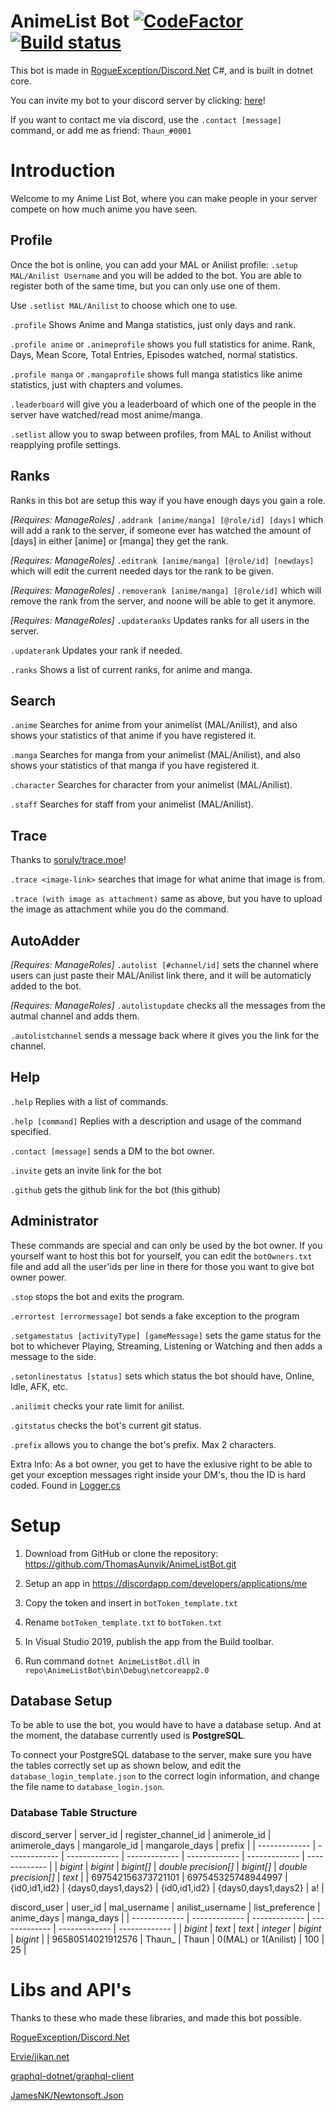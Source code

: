 # AnimeList Bot [![CodeFactor](https://www.codefactor.io/repository/github/thomasaunvik/animelistbot/badge)](https://www.codefactor.io/repository/github/thomasaunvik/animelistbot) [![Build status](https://ci.appveyor.com/api/projects/status/0qse6o8yrx64gjf1?svg=true)](https://ci.appveyor.com/project/ThomasAunvik/animelistbot)
This bot is made in [
RogueException/Discord.Net](https://github.com/RogueException/Discord.Net) C#, and is built in dotnet core.

You can invite my bot to your discord server by clicking: [here](https://discordapp.com/api/oauth2/authorize?client_id=377558188826034216&permissions=0&scope=bot)!

If you want to contact me via discord, use the `.contact [message]` command, or add me as friend: `Thaun_#0001`

# Introduction

Welcome to my Anime List Bot, where you can make people in your server compete on how much anime you have seen.

## Profile

Once the bot is online, you can add your MAL or Anilist profile: `.setup MAL/Anilist Username` and you will be added to the bot. You are able to register both of the same time, but you can only use one of them.

Use `.setlist MAL/Anilist` to choose which one to use.

`.profile` Shows Anime and Manga statistics, just only days and rank.

`.profile anime` or `.animeprofile` shows you full statistics for anime. Rank, Days, Mean Score, Total Entries, Episodes watched, normal statistics.

`.profile manga` or `.mangaprofile` shows full manga statistics like anime statistics, just with chapters and volumes.

`.leaderboard` will give you a leaderboard of which one of the people in the server have watched/read most anime/manga.

`.setlist` allow you to swap between profiles, from MAL to Anilist without reapplying profile settings.

## Ranks

Ranks in this bot are setup this way if you have enough days you gain a role.

*[Requires: ManageRoles]* `.addrank [anime/manga] [@role/id] [days]` which will add a rank to the server, if someone ever has watched the amount of [days] in either [anime] or [manga] they get the rank.

*[Requires: ManageRoles]* `.editrank [anime/manga] [@role/id] [newdays]` which will edit the current needed days tor the rank to be given.

*[Requires: ManageRoles]* `.removerank [anime/manga] [@role/id]` which will remove the rank from the server, and noone will be able to get it anymore.

*[Requires: ManageRoles]* `.updateranks` Updates ranks for all users in the server.

`.updaterank` Updates your rank if needed.

`.ranks` Shows a list of current ranks, for anime and manga.

## Search

`.anime` Searches for anime from your animelist (MAL/Anilist), and also shows your statistics of that anime if you have registered it.

`.manga` Searches for manga from your animelist (MAL/Anilist), and also shows your statistics of that manga if you have registered it.

`.character` Searches for character from your animelist (MAL/Anilist).

`.staff` Searches for staff from your animelist (MAL/Anilist).

## Trace

Thanks to [soruly/trace.moe](https://github.com/soruly/trace.moe/)!

`.trace <image-link>` searches that image for what anime that image is from.

`.trace (with image as attachment)` same as above, but you have to upload the image as attachment while you do the command.

## AutoAdder

*[Requires: ManageRoles]* `.autolist [#channel/id]` sets the channel where users can just paste their MAL/Anilist link there, and it will be automaticly added to the bot.

*[Requires: ManageRoles]* `.autolistupdate` checks all the messages from the autmal channel and adds them.

`.autolistchannel` sends a message back where it gives you the link for the channel.

## Help

`.help` Replies with a list of commands.

`.help [command]` Replies with a description and usage of the command specified.

`.contact [message]` sends a DM to the bot owner.

`.invite` gets an invite link for the bot

`.github` gets the github link for the bot (this github)

## Administrator

These commands are special and can only be used by the bot owner.
If you yourself want to host this bot for yourself, you can edit the `botOwners.txt` file and add all the user'ids per line in there for those you want to give bot owner power.

`.stop` stops the bot and exits the program.

`.errortest [errormessage]` bot sends a fake exception to the program

`.setgamestatus [activityType] [gameMessage]` sets the game status for the bot to whichever Playing, Streaming, Listening or Watching and then adds a message to the side.

`.setonlinestatus [status]` sets which status the bot should have, Online, Idle, AFK, etc.

`.anilimit` checks your rate limit for anilist.

`.gitstatus` checks the bot's current git status.

`.prefix` allows you to change the bot's prefix. Max 2 characters.

Extra Info: As a bot owner, you get to have the exlusive right to be able to get your exception messages right inside your DM's, thou the ID is hard coded. Found in [Logger.cs](https://github.com/ThomasAunvik/AnimeListBot/blob/master/AnimeListBot/Handler/Logger.cs)

# Setup
1. Download from GitHub or clone the repository: https://github.com/ThomasAunvik/AnimeListBot.git
2. Setup an app in https://discordapp.com/developers/applications/me

3. Copy the token and insert in `botToken_template.txt` 
4. Rename `botToken_template.txt` to `botToken.txt`
5. In Visual Studio 2019, publish the app from the Build toolbar.
6. Run command `dotnet AnimeListBot.dll` in `repo\AnimeListBot\bin\Debug\netcoreapp2.0`

## Database Setup

To be able to use the bot, you would have to have a database setup. And at the moment, the database currently used is **PostgreSQL**.

To connect your PostgreSQL database to the server, make sure you have the tables correctly set up as shown below, and edit the `database_login_template.json` to the correct login information, and change the file name to `database_login.json`.

### Database Table Structure

discord_server
| server_id  | register_channel_id | animerole_id | animerole_days | mangarole_id | mangarole_days | prefix |
| ------------- | ------------- | ------------- | ------------- | ------------- | ------------- | ------------- |
| *bigint*  | *bigint* | *bigint[]* | *double precision[]* | *bigint[]* | *double precision[]* | *text* |
| 697542156373721101  | 697545325748944997  | {id0,id1,id2} | {days0,days1,days2} | {id0,id1,id2} | {days0,days1,days2} | a! |

discord_user
| user_id  | mal_username | anilist_username | list_preference | anime_days | manga_days |
| ------------- | ------------- | ------------- | ------------- | ------------- | ------------- |
| *bigint*  | *text* | *text* | *integer* | *bigint* | *bigint* |
| 96580514021912576  | Thaun_  | Thaun | 0(MAL) or 1(Anilist) | 100 | 25 |

# Libs and API's

Thanks to these who made these libraries, and made this bot possible.

[RogueException/Discord.Net](https://github.com/RogueException/Discord.Net)

[Ervie/jikan.net](https://github.com/Ervie/jikan.net)

[graphql-dotnet/graphql-client](https://github.com/graphql-dotnet/graphql-client)

[JamesNK/Newtonsoft.Json](https://github.com/JamesNK/Newtonsoft.Json)
